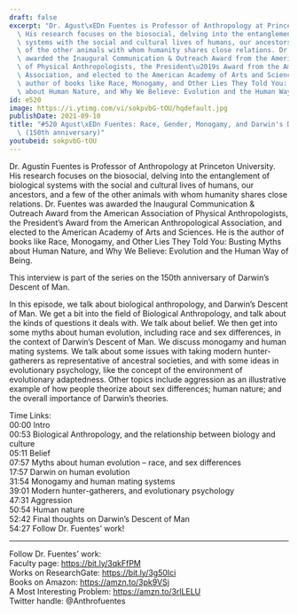 ```yaml
---
draft: false
excerpt: "Dr. Agust\xEDn Fuentes is Professor of Anthropology at Princeton University.\
  \ His research focuses on the biosocial, delving into the entanglement of biological\
  \ systems with the social and cultural lives of humans, our ancestors, and a few\
  \ of the other animals with whom humanity shares close relations. Dr. Fuentes was\
  \ awarded the Inaugural Communication & Outreach Award from the American Association\
  \ of Physical Anthropologists, the President\u2019s Award from the American Anthropological\
  \ Association, and elected to the American Academy of Arts and Sciences. He is the\
  \ author of books like Race, Monogamy, and Other Lies They Told You: Busting Myths\
  \ about Human Nature, and Why We Believe: Evolution and the Human Way of Being."
id: e520
image: https://i.ytimg.com/vi/sokpvbG-tOU/hqdefault.jpg
publishDate: 2021-09-10
title: "#520 Agust\xEDn Fuentes: Race, Gender, Monogamy, and Darwin's Descent of Man\
  \ (150th anniversary)"
youtubeid: sokpvbG-tOU
---
```

Dr. Agustín Fuentes is Professor of Anthropology at Princeton University. His research focuses on the biosocial, delving into the entanglement of biological systems with the social and cultural lives of humans, our ancestors, and a few of the other animals with whom humanity shares close relations. Dr. Fuentes was awarded the Inaugural Communication & Outreach Award from the American Association of Physical Anthropologists, the President’s Award from the American Anthropological Association, and elected to the American Academy of Arts and Sciences. He is the author of books like Race, Monogamy, and Other Lies They Told You: Busting Myths about Human Nature, and Why We Believe: Evolution and the Human Way of Being.

This interview is part of the series on the 150th anniversary of Darwin’s Descent of Man.

In this episode, we talk about biological anthropology, and Darwin’s Descent of Man. We get a bit into the field of Biological Anthropology, and talk about the kinds of questions it deals with. We talk about belief. We then get into some myths about human evolution, including race and sex differences, in the context of Darwin’s Descent of Man. We discuss monogamy and human mating systems. We talk about some issues with taking modern hunter-gatherers as representative of ancestral societies, and with some ideas in evolutionary psychology, like the concept of the environment of evolutionary adaptedness. Other topics include aggression as an illustrative example of how people theorize about sex differences; human nature; and the overall importance of Darwin’s theories.

Time Links:  
00:00  Intro  
00:53  Biological Anthropology, and the relationship between biology and culture  
05:11  Belief  
07:57  Myths about human evolution – race, and sex differences  
17:57  Darwin on human evolution  
31:54  Monogamy and human mating systems  
39:01  Modern hunter-gatherers, and evolutionary psychology  
47:31  Aggression  
50:54  Human nature  
52:42  Final thoughts on Darwin’s Descent of Man  
54:27  Follow Dr. Fuentes’ work!

---

Follow Dr. Fuentes’ work:  
Faculty page: https://bit.ly/3qkFfPM  
Works on ResearchGate: https://bit.ly/3g50Ici  
Books on Amazon: https://amzn.to/3pk9VSj  
A Most Interesting Problem: https://amzn.to/3rlLELU  
Twitter handle: @Anthrofuentes
